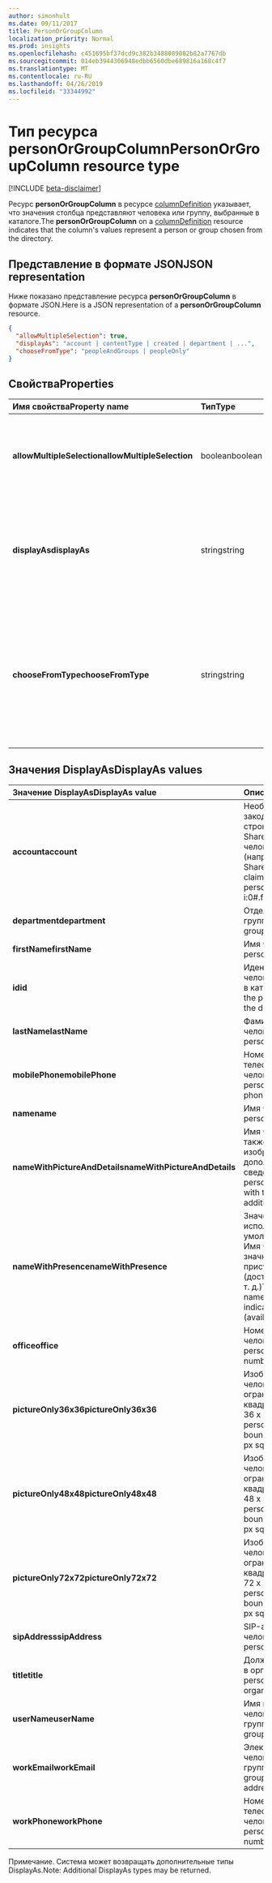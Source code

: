 ```yaml
---
author: simonhult
ms.date: 09/11/2017
title: PersonOrGroupColumn
localization_priority: Normal
ms.prod: insights
ms.openlocfilehash: c451695bf37dcd9c382b3488089082b82a7767db
ms.sourcegitcommit: 014eb3944306948edbb6560dbe689816a168c4f7
ms.translationtype: MT
ms.contentlocale: ru-RU
ms.lasthandoff: 04/26/2019
ms.locfileid: "33344992"
---
```

# <a name="personorgroupcolumn-resource-type"></a><span data-ttu-id="1b97c-102">Тип ресурса personOrGroupColumn</span><span class="sxs-lookup"><span data-stu-id="1b97c-102">PersonOrGroupColumn resource type</span></span>

[!INCLUDE [beta-disclaimer](../../includes/beta-disclaimer.md)]

<span data-ttu-id="1b97c-103">Ресурс **personOrGroupColumn** в ресурсе [columnDefinition](columndefinition.md) указывает, что значения столбца представляют человека или группу, выбранные в каталоге.</span><span class="sxs-lookup"><span data-stu-id="1b97c-103">The **personOrGroupColumn** on a [columnDefinition](columndefinition.md) resource indicates that the column's values represent a person or group chosen from the directory.</span></span>

## <a name="json-representation"></a><span data-ttu-id="1b97c-104">Представление в формате JSON</span><span class="sxs-lookup"><span data-stu-id="1b97c-104">JSON representation</span></span>

<span data-ttu-id="1b97c-105">Ниже показано представление ресурса **personOrGroupColumn** в формате JSON.</span><span class="sxs-lookup"><span data-stu-id="1b97c-105">Here is a JSON representation of a **personOrGroupColumn** resource.</span></span>
<!-- { "blockType": "resource", "@type": "microsoft.graph.personOrGroupColumn", "@property.aka": "chooseFromType=format" } -->

```json
{
  "allowMultipleSelection": true,
  "displayAs": "account | contentType | created | department | ...",
  "chooseFromType": "peopleAndGroups | peopleOnly"
}
```

## <a name="properties"></a><span data-ttu-id="1b97c-106">Свойства</span><span class="sxs-lookup"><span data-stu-id="1b97c-106">Properties</span></span>

| <span data-ttu-id="1b97c-107">Имя свойства</span><span class="sxs-lookup"><span data-stu-id="1b97c-107">Property name</span></span>              | <span data-ttu-id="1b97c-108">Тип</span><span class="sxs-lookup"><span data-stu-id="1b97c-108">Type</span></span>    | <span data-ttu-id="1b97c-109">Описание</span><span class="sxs-lookup"><span data-stu-id="1b97c-109">Description</span></span>
|:---------------------------|:--------|:--------------------------------------
| <span data-ttu-id="1b97c-110">**allowMultipleSelection**</span><span class="sxs-lookup"><span data-stu-id="1b97c-110">**allowMultipleSelection**</span></span> | <span data-ttu-id="1b97c-111">boolean</span><span class="sxs-lookup"><span data-stu-id="1b97c-111">boolean</span></span> | <span data-ttu-id="1b97c-112">Указывает, можно ли выбрать несколько значений в источнике.</span><span class="sxs-lookup"><span data-stu-id="1b97c-112">Indicates whether multiple values can be selected from the source.</span></span>
| <span data-ttu-id="1b97c-113">**displayAs**</span><span class="sxs-lookup"><span data-stu-id="1b97c-113">**displayAs**</span></span>              | <span data-ttu-id="1b97c-114">string</span><span class="sxs-lookup"><span data-stu-id="1b97c-114">string</span></span>  | <span data-ttu-id="1b97c-115">Указывает способ отображения сведений о выбранном человеке или группе.</span><span class="sxs-lookup"><span data-stu-id="1b97c-115">How to display the information about the person or group chosen.</span></span> <span data-ttu-id="1b97c-116">См. ниже.</span><span class="sxs-lookup"><span data-stu-id="1b97c-116">See below.</span></span>
| <span data-ttu-id="1b97c-117">**chooseFromType**</span><span class="sxs-lookup"><span data-stu-id="1b97c-117">**chooseFromType**</span></span>         | <span data-ttu-id="1b97c-118">string</span><span class="sxs-lookup"><span data-stu-id="1b97c-118">string</span></span>  | <span data-ttu-id="1b97c-119">Указывает, что можно выбирать: только людей либо людей и группы.</span><span class="sxs-lookup"><span data-stu-id="1b97c-119">Whether to allow selection of people only, or people and groups.</span></span> <span data-ttu-id="1b97c-120">Должно иметь тип `peopleAndGroups` или `peopleOnly`.</span><span class="sxs-lookup"><span data-stu-id="1b97c-120">Must be one of `peopleAndGroups` or `peopleOnly`.</span></span>

## <a name="displayas-values"></a><span data-ttu-id="1b97c-121">Значения DisplayAs</span><span class="sxs-lookup"><span data-stu-id="1b97c-121">DisplayAs values</span></span>

| <span data-ttu-id="1b97c-122">Значение DisplayAs</span><span class="sxs-lookup"><span data-stu-id="1b97c-122">DisplayAs value</span></span>               | <span data-ttu-id="1b97c-123">Описание</span><span class="sxs-lookup"><span data-stu-id="1b97c-123">Description</span></span>
|:------------------------------|:-----------------------
| <span data-ttu-id="1b97c-124">**account**</span><span class="sxs-lookup"><span data-stu-id="1b97c-124">**account**</span></span>                   | <span data-ttu-id="1b97c-125">Необработанная закодированная строка утверждения SharePoint для человека или группы (например,</span><span class="sxs-lookup"><span data-stu-id="1b97c-125">The raw SharePoint encoded claim string for the person or group (eg.</span></span> <span data-ttu-id="1b97c-126">i:0#.f</span><span class="sxs-lookup"><span data-stu-id="1b97c-126">i:0#.f</span></span>|<span data-ttu-id="1b97c-127">membership</span><span class="sxs-lookup"><span data-stu-id="1b97c-127">membership</span></span>|<span data-ttu-id="1b97c-128">olga@contoso.com).</span><span class="sxs-lookup"><span data-stu-id="1b97c-128">jane@contoso.com).</span></span>
| <span data-ttu-id="1b97c-129">**department**</span><span class="sxs-lookup"><span data-stu-id="1b97c-129">**department**</span></span>                | <span data-ttu-id="1b97c-130">Отдел человека или группы.</span><span class="sxs-lookup"><span data-stu-id="1b97c-130">The person or group's department.</span></span>
| <span data-ttu-id="1b97c-131">**firstName**</span><span class="sxs-lookup"><span data-stu-id="1b97c-131">**firstName**</span></span>                 | <span data-ttu-id="1b97c-132">Имя человека.</span><span class="sxs-lookup"><span data-stu-id="1b97c-132">The person's first name.</span></span>
| <span data-ttu-id="1b97c-133">**id**</span><span class="sxs-lookup"><span data-stu-id="1b97c-133">**id**</span></span>                        | <span data-ttu-id="1b97c-134">Идентификатор человека или группы в каталоге.</span><span class="sxs-lookup"><span data-stu-id="1b97c-134">The id of the person or group in the directory.</span></span>
| <span data-ttu-id="1b97c-135">**lastName**</span><span class="sxs-lookup"><span data-stu-id="1b97c-135">**lastName**</span></span>                  | <span data-ttu-id="1b97c-136">Фамилия человека.</span><span class="sxs-lookup"><span data-stu-id="1b97c-136">The person's last name.</span></span>
| <span data-ttu-id="1b97c-137">**mobilePhone**</span><span class="sxs-lookup"><span data-stu-id="1b97c-137">**mobilePhone**</span></span>               | <span data-ttu-id="1b97c-138">Номер мобильного телефона человека.</span><span class="sxs-lookup"><span data-stu-id="1b97c-138">The person's mobile phone number.</span></span>
| <span data-ttu-id="1b97c-139">**name**</span><span class="sxs-lookup"><span data-stu-id="1b97c-139">**name**</span></span>                      | <span data-ttu-id="1b97c-140">Имя человека.</span><span class="sxs-lookup"><span data-stu-id="1b97c-140">The person's name.</span></span>
| <span data-ttu-id="1b97c-141">**nameWithPictureAndDetails**</span><span class="sxs-lookup"><span data-stu-id="1b97c-141">**nameWithPictureAndDetails**</span></span> | <span data-ttu-id="1b97c-142">Имя человека, а также его изображение и дополнительные сведения о нем.</span><span class="sxs-lookup"><span data-stu-id="1b97c-142">The person's name along with their picture and additional details.</span></span>
| <span data-ttu-id="1b97c-143">**nameWithPresence**</span><span class="sxs-lookup"><span data-stu-id="1b97c-143">**nameWithPresence**</span></span>          | <span data-ttu-id="1b97c-144">Значение, используемое по умолчанию.</span><span class="sxs-lookup"><span data-stu-id="1b97c-144">Default.</span></span> <span data-ttu-id="1b97c-145">Имя человека со значком индикатора присутствия (доступен, занят и т. д.)</span><span class="sxs-lookup"><span data-stu-id="1b97c-145">The person's name with a presence indicator icon (available/busy/etc.)</span></span>
| <span data-ttu-id="1b97c-146">**office**</span><span class="sxs-lookup"><span data-stu-id="1b97c-146">**office**</span></span>                    | <span data-ttu-id="1b97c-147">Номер офиса человека.</span><span class="sxs-lookup"><span data-stu-id="1b97c-147">The person's office number.</span></span>
| <span data-ttu-id="1b97c-148">**pictureOnly36x36**</span><span class="sxs-lookup"><span data-stu-id="1b97c-148">**pictureOnly36x36**</span></span>          | <span data-ttu-id="1b97c-149">Изображение человека, ограниченное квадратом размером 36 x 36 пикселей.</span><span class="sxs-lookup"><span data-stu-id="1b97c-149">The person's picture, bounded by a 36x36 px square.</span></span>
| <span data-ttu-id="1b97c-150">**pictureOnly48x48**</span><span class="sxs-lookup"><span data-stu-id="1b97c-150">**pictureOnly48x48**</span></span>          | <span data-ttu-id="1b97c-151">Изображение человека, ограниченное квадратом размером 48 x 48 пикселей.</span><span class="sxs-lookup"><span data-stu-id="1b97c-151">The person's picture, bounded by a 48x48 px square.</span></span>
| <span data-ttu-id="1b97c-152">**pictureOnly72x72**</span><span class="sxs-lookup"><span data-stu-id="1b97c-152">**pictureOnly72x72**</span></span>          | <span data-ttu-id="1b97c-153">Изображение человека, ограниченное квадратом размером 72 x 72 пикселей.</span><span class="sxs-lookup"><span data-stu-id="1b97c-153">The person's picture, bounded by a 72x72 px square.</span></span>
| <span data-ttu-id="1b97c-154">**sipAddress**</span><span class="sxs-lookup"><span data-stu-id="1b97c-154">**sipAddress**</span></span>                | <span data-ttu-id="1b97c-155">SIP-адрес человека.</span><span class="sxs-lookup"><span data-stu-id="1b97c-155">The person's sip address.</span></span>
| <span data-ttu-id="1b97c-156">**title**</span><span class="sxs-lookup"><span data-stu-id="1b97c-156">**title**</span></span>                     | <span data-ttu-id="1b97c-157">Должность человека в организации.</span><span class="sxs-lookup"><span data-stu-id="1b97c-157">The person's title in the organization.</span></span>
| <span data-ttu-id="1b97c-158">**userName**</span><span class="sxs-lookup"><span data-stu-id="1b97c-158">**userName**</span></span>                  | <span data-ttu-id="1b97c-159">Имя пользователя человека или группы.</span><span class="sxs-lookup"><span data-stu-id="1b97c-159">The person or group's user name.</span></span>
| <span data-ttu-id="1b97c-160">**workEmail**</span><span class="sxs-lookup"><span data-stu-id="1b97c-160">**workEmail**</span></span>                 | <span data-ttu-id="1b97c-161">Электронный адрес человека или группы.</span><span class="sxs-lookup"><span data-stu-id="1b97c-161">The person or group's email address.</span></span>
| <span data-ttu-id="1b97c-162">**workPhone**</span><span class="sxs-lookup"><span data-stu-id="1b97c-162">**workPhone**</span></span>                 | <span data-ttu-id="1b97c-163">Номер рабочего телефона человека.</span><span class="sxs-lookup"><span data-stu-id="1b97c-163">The person's work phone number.</span></span>

<span data-ttu-id="1b97c-164">Примечание. Система может возвращать дополнительные типы DisplayAs.</span><span class="sxs-lookup"><span data-stu-id="1b97c-164">Note: Additional DisplayAs types may be returned.</span></span>

<!--
{
  "type": "#page.annotation",
  "description": "",
  "keywords": "",
  "section": "documentation",
  "tocPath": "Resources/PersonOrGroupColumn",
  "suppressions": []
}
-->
